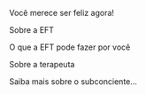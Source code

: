 Você merece ser feliz agora!

Sobre a EFT

O que a EFT pode fazer por você

Sobre a terapeuta

Saiba mais sobre o subconciente...
